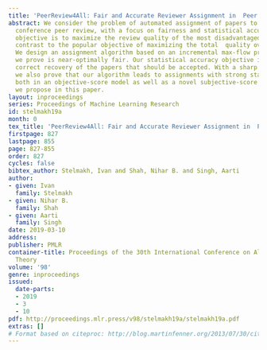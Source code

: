 ```yaml
---
title: 'PeerReview4All: Fair and Accurate Reviewer Assignment in  Peer Review'
abstract: We consider the problem of automated assignment of papers to reviewers in
  conference peer review, with a focus on fairness and statistical accuracy. Our fairness
  objective is to maximize the review quality of the most disadvantaged paper, in
  contrast to the popular objective of maximizing the total  quality over all papers.
  We design an assignment algorithm based on an incremental max-flow procedure that
  we prove is near-optimally fair. Our statistical accuracy objective is to ensure
  correct recovery of the papers that should be accepted. With a sharp minimax analysis
  we also prove that our algorithm leads to assignments with strong statistical guarantees
  both in an objective-score model as well as a novel subjective-score model that
  we propose in this paper.
layout: inproceedings
series: Proceedings of Machine Learning Research
id: stelmakh19a
month: 0
tex_title: 'PeerReview4All: Fair and Accurate Reviewer Assignment in  Peer Review'
firstpage: 827
lastpage: 855
page: 827-855
order: 827
cycles: false
bibtex_author: Stelmakh, Ivan and Shah, Nihar B. and Singh, Aarti
author:
- given: Ivan
  family: Stelmakh
- given: Nihar B.
  family: Shah
- given: Aarti
  family: Singh
date: 2019-03-10
address: 
publisher: PMLR
container-title: Proceedings of the 30th International Conference on Algorithmic Learning
  Theory
volume: '98'
genre: inproceedings
issued:
  date-parts:
  - 2019
  - 3
  - 10
pdf: http://proceedings.mlr.press/v98/stelmakh19a/stelmakh19a.pdf
extras: []
# Format based on citeproc: http://blog.martinfenner.org/2013/07/30/citeproc-yaml-for-bibliographies/
---
```

